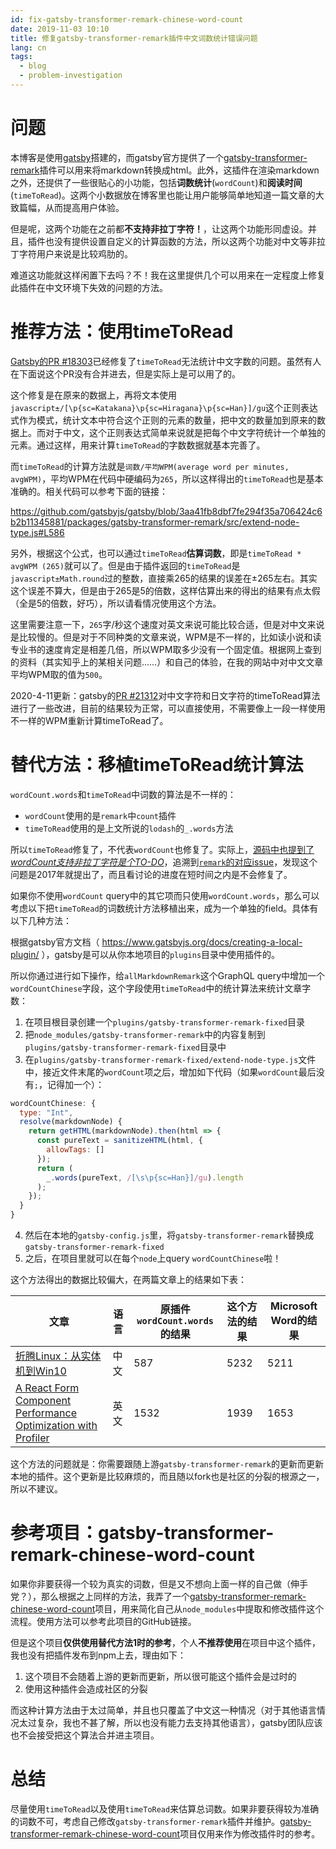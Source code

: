 ```yaml
---
id: fix-gatsby-transformer-remark-chinese-word-count
date: 2019-11-03 10:10
title: 修复gatsby-transformer-remark插件中文词数统计错误问题
lang: cn
tags:
  - blog
  - problem-investigation
---
```


# 问题

本博客是使用[gatsby](https://gatsbyjs.com)搭建的，而gatsby官方提供了一个[gatsby-transformer-remark](https://github.com/gatsbyjs/gatsby/tree/master/packages/gatsby-transformer-remark)插件可以用来将markdown转换成html。此外，这插件在渲染markdown之外，还提供了一些很贴心的小功能，包括**词数统计**(`wordCount`)和**阅读时间**(`timeToRead`)。这两个小数据放在博客里也能让用户能够简单地知道一篇文章的大致篇幅，从而提高用户体验。

但是呢，这两个功能在之前都**不支持非拉丁字符！**，让这两个功能形同虚设。并且，插件也没有提供设置自定义的计算函数的方法，所以这两个功能对中文等非拉丁字符用户来说是比较鸡肋的。

难道这功能就这样闲置下去吗？不！我在这里提供几个可以用来在一定程度上修复此插件在中文环境下失效的问题的方法。

# 推荐方法：使用timeToRead

[Gatsby的PR #18303](https://github.com/gatsbyjs/gatsby/pull/18303)已经修复了`timeToRead`无法统计中文字数的问题。虽然有人在下面说这个PR没有合并进去，但是实际上是可以用了的。

这个修复是在原来的数据上，再将文本使用`javascript±/[\p{sc=Katakana}\p{sc=Hiragana}\p{sc=Han}]/gu`这个正则表达式作为模式，统计文本中符合这个正则的元素的数量，把中文的数量加到原来的数据上。而对于中文，这个正则表达式简单来说就是把每个中文字符统计一个单独的元素。通过这样，用来计算`timeToRead`的字数数据就基本完善了。

而`timeToRead`的计算方法就是`词数/平均WPM(average word per minutes, avgWPM)`，平均WPM在代码中硬编码为`265`，所以这样得出的`timeToRead`也是基本准确的。相关代码可以参考下面的链接：

https://github.com/gatsbyjs/gatsby/blob/3aa41fb8dbf7fe294f35a706424c6b2b11345881/packages/gatsby-transformer-remark/src/extend-node-type.js#L586

另外，根据这个公式，也可以通过`timeToRead`**估算词数**，即是`timeToRead * avgWPM (265)`就可以了。但是由于插件返回的`timeToRead`是 `javascript±Math.round`过的整数，直接乘265的结果的误差在±265左右。其实这个误差不算大，但是由于265是5的倍数，这样估算出来的得出的结果有点太假（全是5的倍数，好巧），所以请看情况使用这个方法。

这里需要注意一下，`265`字/秒这个速度对英文来说可能比较合适，但是对中文来说是比较慢的。但是对于不同种类的文章来说，WPM是不一样的，比如读小说和读专业书的速度肯定是相差几倍，所以WPM取多少没有一个固定值。根据网上查到的资料（其实知乎上的某相关问题……）和自己的体验，在我的网站中对中文文章平均WPM取的值为`500`。

2020-4-11更新：gatsby的[PR #21312](https://github.com/gatsbyjs/gatsby/pull/21312)对中文字符和日文字符的timeToRead算法进行了一些改进，目前的结果较为正常，可以直接使用，不需要像上一段一样使用不一样的WPM重新计算timeToRead了。

# 替代方法：移植timeToRead统计算法

`wordCount.words`和`timeToRead`中词数的算法是不一样的：

- `wordCount`使用的是`remark`中`count`插件
- `timeToRead`使用的是上文所说的`lodash`的`_.words`方法

所以`timeToRead`修复了，不代表`wordCount`也修复了。实际上，[源码中也提到了*wordCount支持非拉丁字符是个TO-DO*](https://github.com/gatsbyjs/gatsby/blob/3aa41fb8dbf7fe294f35a706424c6b2b11345881/packages/gatsby-transformer-remark/src/extend-node-type.js#L613)，追溯到[`remark`的对应issue](https://github.com/remarkjs/remark/issues/251#issuecomment-296731071)，发现这个问题是2017年就提出了，而且看讨论的进度在短时间之内是不会修复了。

如果你不使用`wordCount` query中的其它项而只使用`wordCount.words`，那么可以考虑以下把`timeToRead`的词数统计方法移植出来，成为一个单独的field。具体有以下几种方法：

根据gatsby官方文档（ https://www.gatsbyjs.org/docs/creating-a-local-plugin/ ），gatsby是可以从你本地项目的`plugins`目录中使用插件的。

所以你通过进行如下操作，给`allMarkdownRemark`这个GraphQL query中增加一个`wordCountChinese`字段，这个字段使用`timeToRead`中的统计算法来统计文章字数：

1. 在项目根目录创建一个`plugins/gatsby-transformer-remark-fixed`目录
2. 把`node_modules/gatsby-transformer-remark`中的内容复制到`plugins/gatsby-transformer-remark-fixed`目录中
3. 在`plugins/gatsby-transformer-remark-fixed/extend-node-type.js`文件中，接近文件末尾的`wordCount`项之后，增加如下代码（如果`wordCount`最后没有`;`，记得加一个）：

```javascript
wordCountChinese: {
  type: "Int",
  resolve(markdownNode) {
    return getHTML(markdownNode).then(html => {
      const pureText = sanitizeHTML(html, {
        allowTags: []
      });
      return (
        _.words(pureText, /[\s\p{sc=Han}]/gu).length
      );
    });
  }
}
```
4. 然后在本地的`gatsby-config.js`里，将`gatsby-transformer-remark`替换成`gatsby-transformer-remark-fixed`
5. 之后，在项目里就可以在每个`node`上query `wordCountChinese`啦！

这个方法得出的数据比较偏大，在两篇文章上的结果如下表：

| 文章 | 语言 | 原插件`wordCount.words`的结果 | 这个方法的结果 | Microsoft Word的结果 |
| -- | -- | -- | -- | -- |
| [折腾Linux：从实体机到Win10](/articles/playing-with-linux-from-machine-to-win10) | 中文 | 587 | 5232 | 5211 |
| [A React Form Component Performance Optimization with Profiler](a-react-form-comp-perf-optimization-with-profiler) | 英文 | 1532 | 1939 | 1653 |

这个方法的问题就是：你需要跟随上游`gatsby-transformer-remark`的更新而更新本地的插件。这个更新是比较麻烦的，而且随以fork也是社区的分裂的根源之一，所以不建议。

# 参考项目：gatsby-transformer-remark-chinese-word-count

如果你非要获得一个较为真实的词数，但是又不想向上面一样的自己做（伸手党？），那么根据之上同样的方法，我弄了一个[gatsby-transformer-remark-chinese-word-count](https://github.com/ddadaal/gatsby-transformer-remark-chinese-word-count)项目，用来简化自己从`node_modules`中提取和修改插件这个流程。使用方法可以参考此项目的GitHub链接。

但是这个项目**仅供使用替代方法1时的参考**，个人**不推荐使用**在项目中这个插件，我也没有把插件发布到npm上去，理由如下：

1. 这个项目不会随着上游的更新而更新，所以很可能这个插件会是过时的
2. 使用这种插件会造成社区的分裂

而这种计算方法由于太过简单，并且也只覆盖了中文这一种情况（对于其他语言情况太过复杂，我也不甚了解，所以也没有能力去支持其他语言），gatsby团队应该也不会接受把这个算法合并进主项目。

# 总结

尽量使用`timeToRead`以及使用`timeToRead`来估算总词数。如果非要获得较为准确的词数不可，考虑自己修改`gatsby-transformer-remark`插件并维护。[gatsby-transformer-remark-chinese-word-count](https://github.com/ddadaal/gatsby-transformer-remark-chinese-word-count)项目仅用来作为修改插件时的参考。

